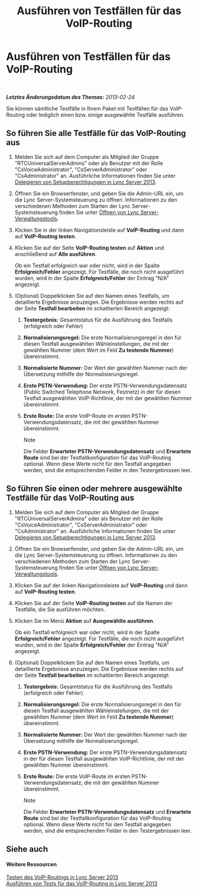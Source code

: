 ﻿---
title: Ausführen von Testfällen für das VoIP-Routing
TOCTitle: Ausführen von Testfällen für das VoIP-Routing
ms:assetid: fb4d32df-b9ea-4944-8cd7-a6102c78c465
ms:mtpsurl: https://technet.microsoft.com/de-de/library/Gg413068(v=OCS.15)
ms:contentKeyID: 49295986
ms.date: 05/19/2016
mtps_version: v=OCS.15
ms.translationtype: HT
---

# Ausführen von Testfällen für das VoIP-Routing

 

_**Letztes Änderungsdatum des Themas:** 2013-02-24_

Sie können sämtliche Testfälle in Ihrem Paket mit Testfällen für das VoIP-Routing oder lediglich einen bzw. einige ausgewählte Testfälle ausführen.

## So führen Sie alle Testfälle für das VoIP-Routing aus

1.  Melden Sie sich auf dem Computer als Mitglied der Gruppe "RTCUniversalServerAdmins" oder als Benutzer mit der Rolle "CsVoiceAdministrator", "CsServerAdministrator" oder "CsAdministrator" an. Ausführliche Informationen finden Sie unter [Delegieren von Setupberechtigungen in Lync Server 2013](lync-server-2013-delegate-setup-permissions.md).

2.  Öffnen Sie ein Browserfenster, und geben Sie die Admin-URL ein, um die Lync Server-Systemsteuerung zu öffnen. Informationen zu den verschiedenen Methoden zum Starten der Lync Server-Systemsteuerung finden Sie unter [Öffnen von Lync Server-Verwaltungstools](lync-server-2013-open-lync-server-administrative-tools.md).

3.  Klicken Sie in der linken Navigationsleiste auf **VoIP-Routing** und dann auf **VoIP-Routing testen**.

4.  Klicken Sie auf der Seite **VoIP-Routing testen** auf **Aktion** und anschließend auf **Alle ausführen**.
    
    Ob ein Testfall erfolgreich war oder nicht, wird in der Spalte **Erfolgreich/Fehler** angezeigt. Für Testfälle, die noch nicht ausgeführt wurden, wird in der Spalte **Erfolgreich/Fehler** der Eintrag "N/A" angezeigt.

5.  (Optional) Doppelklicken Sie auf den Namen eines Testfalls, um detaillierte Ergebnisse anzuzeigen. Die Ergebnisse werden rechts auf der Seite **Testfall bearbeiten** im schattierten Bereich angezeigt:
    
    1.  **Testergebnis:** Gesamtstatus für die Ausführung des Testfalls (erfolgreich oder Fehler)
    
    2.  **Normalisierungsregel:** Die erste Normalisierungsregel in den für diesen Testfall ausgewählten Wähleinstellungen, die mit der gewählten Nummer (dem Wert im Feld **Zu testende Nummer**) übereinstimmt.
    
    3.  **Normalisierte Nummer:** Der Wert der gewählten Nummer nach der Übersetzung mithilfe der Normalisierungsregel.
    
    4.  **Erste PSTN-Verwendung:** Der erste PSTN-Verwendungsdatensatz (Public Switched Telephone Network, Festnetz) in der für diesen Testfall ausgewählten VoIP-Richtlinie, der mit der gewählten Nummer übereinstimmt.
    
    5.  **Erste Route:** Die erste VoIP-Route im ersten PSTN-Verwendungsdatensatz, die mit der gewählten Nummer übereinstimmt.
        

        > [!NOTE]
        > Die Felder <STRONG>Erwarteter PSTN-Verwendungsdatensatz</STRONG> und <STRONG>Erwartete Route</STRONG> sind bei der Testfallkonfiguration für das VoIP-Routing optional. Wenn diese Werte nicht für den Testfall angegeben werden, sind die entsprechenden Felder in den Testergebnissen leer.



## So führen Sie einen oder mehrere ausgewählte Testfälle für das VoIP-Routing aus

1.  Melden Sie sich auf dem Computer als Mitglied der Gruppe "RTCUniversalServerAdmins" oder als Benutzer mit der Rolle "CsVoiceAdministrator", "CsServerAdministrator" oder "CsAdministrator" an. Ausführliche Informationen finden Sie unter [Delegieren von Setupberechtigungen in Lync Server 2013](lync-server-2013-delegate-setup-permissions.md).

2.  Öffnen Sie ein Browserfenster, und geben Sie die Admin-URL ein, um die Lync Server-Systemsteuerung zu öffnen. Informationen zu den verschiedenen Methoden zum Starten der Lync Server-Systemsteuerung finden Sie unter [Öffnen von Lync Server-Verwaltungstools](lync-server-2013-open-lync-server-administrative-tools.md).

3.  Klicken Sie auf der linken Navigationsleiste auf **VoIP-Routing** und dann auf **VoIP-Routing testen**.

4.  Klicken Sie auf der Seite **VoIP-Routing testen** auf die Namen der Testfälle, die Sie ausführen möchten.

5.  Klicken Sie im Menü **Aktion** auf **Ausgewählte ausführen**.
    
    Ob ein Testfall erfolgreich war oder nicht, wird in der Spalte **Erfolgreich/Fehler** angezeigt. Für Testfälle, die noch nicht ausgeführt wurden, wird in der Spalte **Erfolgreich/Fehler** der Eintrag "N/A" angezeigt.

6.  (Optional) Doppelklicken Sie auf den Namen eines Testfalls, um detaillierte Ergebnisse anzuzeigen. Die Ergebnisse werden rechts auf der Seite **Testfall bearbeiten** im schattierten Bereich angezeigt:
    
    1.  **Testergebnis:** Gesamtstatus für die Ausführung des Testfalls (erfolgreich oder Fehler)
    
    2.  **Normalisierungsregel:** Die erste Normalisierungsregel in den für diesen Testfall ausgewählten Wähleinstellungen, die mit der gewählten Nummer (dem Wert im Feld **Zu testende Nummer**) übereinstimmt.
    
    3.  **Normalisierte Nummer:** Der Wert der gewählten Nummer nach der Übersetzung mithilfe der Normalisierungsregel.
    
    4.  **Erste PSTN-Verwendung:** Der erste PSTN-Verwendungsdatensatz in der für diesen Testfall ausgewählten VoIP-Richtlinie, der mit der gewählten Nummer übereinstimmt.
    
    5.  **Erste Route:** Die erste VoIP-Route im ersten PSTN-Verwendungsdatensatz, die mit der gewählten Nummer übereinstimmt.
        

        > [!NOTE]
        > Die Felder <STRONG>Erwarteter PSTN-Verwendungsdatensatz</STRONG> und <STRONG>Erwartete Route</STRONG> sind bei der Testfallkonfiguration für das VoIP-Routing optional. Wenn diese Werte nicht für den Testfall angegeben werden, sind die entsprechenden Felder in den Testergebnissen leer.



## Siehe auch

#### Weitere Ressourcen

[Testen des VoIP-Routings in Lync Server 2013](lync-server-2013-test-voice-routing.md)  
[Ausführen von Tests für das VoIP-Routing in Lync Server 2013](lync-server-2013-running-voice-routing-tests.md)


